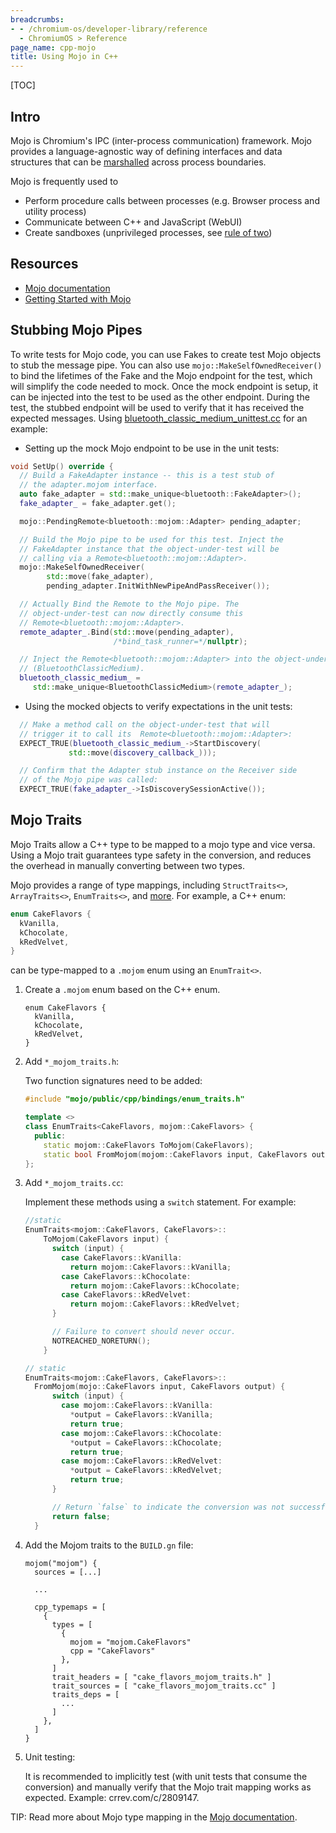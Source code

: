 ```yaml
---
breadcrumbs:
- - /chromium-os/developer-library/reference
  - ChromiumOS > Reference
page_name: cpp-mojo
title: Using Mojo in C++
---
```


[TOC]

## Intro

Mojo is Chromium's IPC (inter-process communication) framework. Mojo provides a
language-agnostic way of defining interfaces and data structures that can be
[marshalled](https://en.wikipedia.org/wiki/Marshalling_\(computer_science\))
across process boundaries.

Mojo is frequently used to

-   Perform procedure calls between processes (e.g. Browser process and utility
    process)
-   Communicate between C++ and JavaScript (WebUI)
-   Create sandboxes (unprivileged processes, see
    [rule of two](https://chromium.googlesource.com/chromium/src/+/HEAD/docs/security/rule-of-2.md))

## Resources

-   [Mojo documentation](https://chromium.googlesource.com/chromium/src/+/master/mojo/README.md)
-   [Getting Started with Mojo](https://chromium.googlesource.com/chromium/src/+/HEAD/mojo/README.md#Getting-Started-With-Mojo)

## Stubbing Mojo Pipes

To write tests for Mojo code, you can use Fakes to create test Mojo objects to
stub the message pipe. You can also use `mojo::MakeSelfOwnedReceiver()` to bind
the lifetimes of the Fake and the Mojo endpoint for the test, which will
simplify the code needed to mock. Once the mock endpoint is setup, it can be
injected into the test to be used as the other endpoint. During the test, the
stubbed endpoint will be used to verify that it has received the expected
messages. Using
[bluetooth_classic_medium_unittest.cc](https://source.chromium.org/chromium/chromium/src/+/main:chrome/services/sharing/nearby/platform/bluetooth_classic_medium_unittest.cc;l=1?q=bluetooth_classic_medium_unittest.cc&sq=)
for an example:

-   Setting up the mock Mojo endpoint to be use in the unit tests:

```cpp
void SetUp() override {
  // Build a FakeAdapter instance -- this is a test stub of
  // the adapter.mojom interface.
  auto fake_adapter = std::make_unique<bluetooth::FakeAdapter>();
  fake_adapter_ = fake_adapter.get();

  mojo::PendingRemote<bluetooth::mojom::Adapter> pending_adapter;

  // Build the Mojo pipe to be used for this test. Inject the
  // FakeAdapter instance that the object-under-test will be
  // calling via a Remote<bluetooth::mojom::Adapter>.
  mojo::MakeSelfOwnedReceiver(
        std::move(fake_adapter),
        pending_adapter.InitWithNewPipeAndPassReceiver());

  // Actually Bind the Remote to the Mojo pipe. The
  // object-under-test can now directly consume this
  // Remote<bluetooth::mojom::Adapter>.
  remote_adapter_.Bind(std::move(pending_adapter),
                       /*bind_task_runner=*/nullptr);

  // Inject the Remote<bluetooth::mojom::Adapter> into the object-under-test
  // (BluetoothClassicMedium).
  bluetooth_classic_medium_ =
     std::make_unique<BluetoothClassicMedium>(remote_adapter_);
```

-   Using the mocked objects to verify expectations in the unit tests:

```cpp
  // Make a method call on the object-under-test that will
  // trigger it to call its  Remote<bluetooth::mojom::Adapter>:
  EXPECT_TRUE(bluetooth_classic_medium_->StartDiscovery(
             std::move(discovery_callback_)));

  // Confirm that the Adapter stub instance on the Receiver side
  // of the Mojo pipe was called:
  EXPECT_TRUE(fake_adapter_->IsDiscoverySessionActive());
```

## Mojo Traits

Mojo Traits allow a C++ type to be mapped to a mojo type and vice versa. Using a
Mojo trait guarantees type safety in the conversion, and reduces the overhead in
manually converting between two types.

Mojo provides a range of type mappings, including `StructTraits<>`,
`ArrayTraits<>`, `EnumTraits<>`, and
[more](https://chromium.googlesource.com/chromium/src/+/master/mojo/public/cpp/bindings/README.md#type-mapping).
For example, a C++ enum:

```cpp
enum CakeFlavors {
  kVanilla,
  kChocolate,
  kRedVelvet,
}
```

can be type-mapped to a `.mojom` enum using an `EnumTrait<>`.

1.  Create a `.mojom` enum based on the C++ enum.

    ```
    enum CakeFlavors {
      kVanilla,
      kChocolate,
      kRedVelvet,
    }
    ```

2.  Add `*_mojom_traits.h`:

    Two function signatures need to be added:

    ```cpp
    #include "mojo/public/cpp/bindings/enum_traits.h"

    template <>
    class EnumTraits<CakeFlavors, mojom::CakeFlavors> {
      public:
        static mojom::CakeFlavors ToMojom(CakeFlavors);
        static bool FromMojom(mojom::CakeFlavors input, CakeFlavors output);
    };
    ```

3.  Add `*_mojom_traits.cc`:

    Implement these methods using a `switch` statement. For example:

    ```cpp
    //static
    EnumTraits<mojom::CakeFlavors, CakeFlavors>::
        ToMojom(CakeFlavors input) {
          switch (input) {
            case CakeFlavors::kVanilla:
              return mojom::CakeFlavors::kVanilla;
            case CakeFlavors::kChocolate:
              return mojom::CakeFlavors::kChocolate;
            case CakeFlavors::kRedVelvet:
              return mojom::CakeFlavors::kRedVelvet;
          }

          // Failure to convert should never occur.
          NOTREACHED_NORETURN();
        }

    // static
    EnumTraits<mojom::CakeFlavors, CakeFlavors>::
      FromMojom(mojo::CakeFlavors input, CakeFlavors output) {
          switch (input) {
            case mojom::CakeFlavors::kVanilla:
              *output = CakeFlavors::kVanilla;
              return true;
            case mojom::CakeFlavors::kChocolate:
              *output = CakeFlavors::kChocolate;
              return true;
            case mojom::CakeFlavors::kRedVelvet:
              *output = CakeFlavors::kRedVelvet;
              return true;
          }

          // Return `false` to indicate the conversion was not successful.
          return false;
      }

    ```

4.  Add the Mojom traits to the `BUILD.gn` file:

    ```
    mojom("mojom") {
      sources = [...]

      ...

      cpp_typemaps = [
        {
          types = [
            {
              mojom = "mojom.CakeFlavors"
              cpp = "CakeFlavors"
            },
          ]
          trait_headers = [ "cake_flavors_mojom_traits.h" ]
          trait_sources = [ "cake_flavors_mojom_traits.cc" ]
          traits_deps = [
            ...
          ]
        },
      ]
    }
    ```

5.  Unit testing:

    It is recommended to implicitly test (with unit tests that consume the
    conversion) and manually verify that the Mojo trait mapping works as
    expected. Example: crrev.com/c/2809147.

TIP: Read more about Mojo type mapping in the
[Mojo documentation](https://chromium.googlesource.com/chromium/src/+/master/mojo/public/cpp/bindings/README.md#type-mapping).
